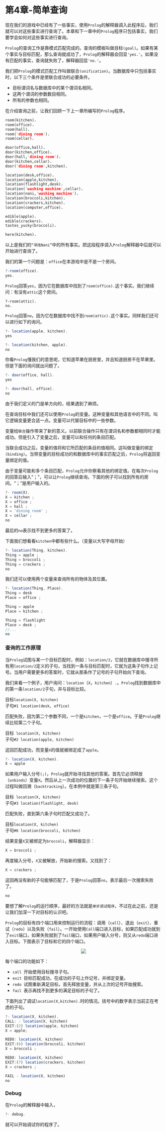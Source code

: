 # 第4章-简单查询
现在我们的游戏中已经有了一些事实，使用`Prolog`的解释器调入此程序后，我们就可以对这些事实进行查询了。本章和下一章中的`Prolog`程序只包括事实，我们要学会如何对这些事实进行查询。

`Prolog`的查询工作是靠模式匹配完成的。查询的模板叫做目标`(goal)`。如果有某个事实与目标匹配，那么查询就成功了，`Prolog`的解释器会回显`'yes.'`。如果没有匹配的事实，查询就失败了，解释器回显`'no.'`。

我们把`Prolog`的模式匹配工作叫做联合`(unification)`。当数据库中只包括事实时，以下三个条件是使联合成功的必要条件。

- 目标谓词名与数据库中的某个谓词名相同。
- 这两个谓词的参数数目相同。
- 所有的参数也相同。

在介绍查询之前，让我们回顾一下上一章所编写的`Prolog`程序。
```prolog
room(kitchen).
room(office).
room(hall).
room('dining room').
room(cellar).

door(office,hall).
door(kitchen,office).
door(hall,'dining room').
door(kitchen,cellar).
door('dining room',kitchen).

location(desk,office).
location(apple,kitchen).
location(flashlight,desk).
location('washing machine',cellar).
location(nani,'washing machine').
location(broccoli,kitchen).
location(crackers,kitchen).
location(computer,office).

edible(apple).
edible(crackers).
tastes_yucky(broccoli).

here(kitchen).
```
以上是我们的`“寻找Nani”`中的所有事实。把这段程序调入`Prolog`解释器中后就可以开始进行查询了。

我们的第一个问题是：`office`在本游戏中是不是一个房间。
```js
?-room(office). 
yes. 
```
`Prolog`回答`yes`，因为它在数据库中找到了`room(office).`这个事实。我们继续问：有没有`attic`这个房间。
```
?-room(attic).
no.
```

`Prolog`回答`no`，因为它在数据库中找不到`room(attic).`这个事实。同样我们还可以进行如下的询问。
```js
?- location(apple, kitchen).
yes 

?- location(kitchen, apple).
no 
```
你看`Prolog`懂我们的意思呢，它知道苹果在厨房里，并且知道厨房不在苹果里。但是下面的询问就出问题了。
```js
?- door(office, hall). 
yes 

?- door(hall, office).
no 
```
由于我们定义的门是单方向的，结果遇到了麻烦。

在查询目标中我们还可以使用`Prolog`的变量。这种变量和其他语言中的不同。叫它逻辑变量更合适一点。变量可以代替目标中的一些参数。

变量给`联合`操作带来了新的意义。以前联合操作只有在谓词名和参数都相同时才能成功。但是引入了变量之后，变量可以和任何的条目匹配。

当联合成功之后，变量的值将和它所匹配的条目的值相同。这叫做变量的绑定`(binding)`。当带变量的目标成功的和数据库中的事实匹配之后，`Prolog`将返回变量绑定的值。

由于变量可能和多个条目匹配，`Prolog`允许你察看其他的绑定值。在每次`Prolog`的回答后输入“；”，可以让`Prolog`继续查询。下面的例子可以找到所有的房间。“；”是用户输入的。

```js
?- room(X).
X = kitchen ;
X = office ;
X = hall ; 
X = 'dining room' ;
X = cellar ;
no
```

最后的`no`表示找不到更多的答案了。

下面我们想看看`kitchen`中都有些什么。（变量以大写字母开始）
```js
?- location(Thing, kitchen).
Thing = apple ;
Thing = broccoli ; 
Thing = crackers ;
no 
```
我们还可以使用两个变量来查询所有的物体及其位置。
```js
?- location(Thing, Place).
Thing = desk 
Place = office ;

Thing = apple
Place = kitchen ;

Thing = flashlight 
Place = desk ;
//...
no
```

### 查询的工作原理

当`Prolog`试图与某一个目标匹配时，例如：`location/2`，它就在数据库中搜寻所有用`location/2`定义的子句，当找到一条与目标匹配时，它就为这条子句作上记号。当用户需要更多的答案时，它就从那条作了记号的子句开始向下查询。

我们来看一个例子，用户询问：`location`（`X`，`kitchen`）`.`。`Prolog`找到数据库中的第一条`location/2`子句，并与目标比较。

目标` location(X, kitchen) `
<br>子句`#1 location(desk, office) `

匹配失败，因为第二个参数不同，一个是`kitchen`，一个是`office`。于是`Prolog`继续比较第二个子句。

目标` location(X, kitchen)`
<br>子句`#2 location(apple, kitchen) `

这回匹配成功，而变量`X`的值就被绑定成了`apple`。
```js
?- location(X, kitchen).
X = apple 
```
如果用户输入分号`(;)`，`Prolog`就开始寻找其他的答案。首先它必须释放（`unbinds`）变量`X`。然后从上一次成功的位置的下一条子句开始继续搜索。这个过程叫做回溯（`backtracking`）。在本例中就是第三条子句。

目标` location(X, kitchen)`
<br>子句`#3 location(flashlight, desk) `

匹配失败，直到第六条子句时匹配又成功了。

目标` location(X, kitchen) `
<br>子句`#6 location(broccoli, kitchen) `

结果变量`X`又被绑定为`broccoli`，解释器显示：
```js
X = broccoli ; 
```
再度输入分号，`X`又被解放，开始新的搜索。又找到了：
```js
X = crackers ; 
```
这回再没有新的子句能够匹配了，于是`Prolog`回答`no`，表示最后一次搜索失败了。
```js
no
```
要想了解`Prolog`的运行顺序，最好的方法就是`单步调试程序`，不过在此之前，还是让我们加深一下对目标的认识吧。

`Prolog`的目标有四个端口用来控制运行的流程：调用（`call`）、退出（`exit`）、重试（`redo`）以及失败（`fail`）。一开始使用`Call`端口进入目标，如果匹配成功就到了`exit`端口，如果失败就到了`fail`端口，如果用户输入分号，则又从`redo`端口进入目标。下图表示了目标和它的四个端口。

<div align=center style="align:center">
    <img src="./img/c4i1.png"/>
</div>

每个端口的功能如下：

- `call `开始使用目标搜寻子句。
- `exit `目标匹配成功，在成功的子句上作记号，并绑定变量。
- `redo `试图重新满足目标，首先释放变量，并从上次的记号开始搜索。
- `fail `表示再找不到更多的满足目标的子句了。

下面列出了调试`location(X,kitchen).`时的情况。括号中的数字表示当前正在考虑的子句。
```js
?- location(X, kitchen).
CALL: - location(X, kitchen)
EXIT:(2) location(apple, kitchen)
X = apple;

REDO: location(X, kitchen) 
EXIT:(6) location(broccoli, kitchen)
X = broccoli ;

REDO: location(X, kitchen)
EXIT:(7) location(crackers, kitchen) 
X = crackers ; 

FAIL - location(X, kitchen)
no 
```

### Debug

在`Prolog`的解释器中输入，
```js
?- debug. 
```
就可以开始调试你的程序了。

